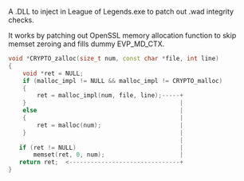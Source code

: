 A .DLL to inject in League of Legends.exe to patch out .wad integrity checks.

It works by patching out OpenSSL memory allocation function to skip memset zeroing and fills dummy EVP_MD_CTX.

```cpp
void *CRYPTO_zalloc(size_t num, const char *file, int line)
{
    void *ret = NULL;
    if (malloc_impl != NULL && malloc_impl != CRYPTO_malloc)
    {
        ret = malloc_impl(num, file, line);-----+
    }                                           |
    else                                        |
    {                                           |
        ret = malloc(num);                      |
    }                                           |
                                                |
   if (ret != NULL)                             |
       memset(ret, 0, num);                     |
   return ret;  <-------------------------------+
}
```
